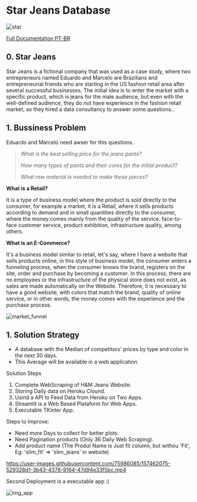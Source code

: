 # Star Jeans Database

![star](https://user-images.githubusercontent.com/75986085/157313911-2b5306f4-4ab2-4542-b755-7bb655baa186.png)

<a href='https://github.com/xGabrielR/Star-Jeans-Database/blob/main/notebooks/h%26m_webscraping.ipynb'>Full Documentation PT-BR</a>

<h2>0. Star Jeans</h2>
<p>Star Jeans is a fictional company that was used as a case study, where two entrepreneurs named Eduardo and Marcelo are Brazilians and entrepreneurial friends who are starting in the US fashion retail area after several successful businesses. The initial idea is to enter the market with a specific product, which is jeans for the male audience, but even with the well-defined audience, they do not have experience in the fashion retail market, so they hired a data consultancy to answer some questions..</p>

<h2>1. Bussiness Problem</h2>
<p>Eduardo and Marcelo need awser for this questions.</p>

> *What is the best selling price for the jeans pants?*
> 
> *How many types of pants and their cores for the initial product?*
> 
> *What raw material is needed to make these pieces?*

<p><strong>What is a Retail?</strong></p>
<p>It is a type of business model where the product is sold directly to the consumer, for example a market, it is a Retail, where it sells products according to demand and in small quantities directly to the consumer, where the money comes mainly from the quality of the service. face-to-face customer service, product exhibition, infrastructure quality, among others.</p>

<p><strong>What is an E-Commerce?</strong></p>
<p>It's a business model similar to retail, let's say, where I have a website that sells products online, in this style of business model, the consumer enters a funneling process, when the consumer knows the brand, registers on the site, order and purchase by becoming a customer. In this process, there are no employees or the infrastructure of the physical store does not exist, as sales are made automatically on the Website. Therefore, it is necessary to have a good website, with colors that match the brand, quality of online service, or in other words, the money comes with the experience and the purchase process.</p>

![market_funnel](https://user-images.githubusercontent.com/75986085/157315368-8861c694-4634-4312-b079-f9489cb28130.jpg)

<h2>1. Solution Strategy</h2>
<ul>
  <li>A database with the Median of competitors' prices by type and color in the next 30 days.</li>
  <li>This Average will be available in a web application.</li>
</ul>

<p>Solution Steps</p>
<ol>
  <li>Complete WebScraping of H&M Jeans Website.</li>
  <li>Storing Daily data on Heroku Clound.</li>
  <li>Usind a API to Feed Data from Heroku on Two Apps.</li>
  <li>Streamlit is a Web Based Plataform for Web Apps.</li>
  <li>Executable TKinter App.</li>
</ol>

<p>Steps to Improve:</p>
<ul>
  <li>Need more Days to collect for better plots.</li>
  <li>Need Pagination products (Only 36 Daily Web Scraping).</li>
  <li>Add product name (The Produt Name is Just fit column, but withou 'Fit', Eg: 'slim_fit' => 'slim_jeans' in website)</li>
</ul>

https://user-images.githubusercontent.com/75986085/157462075-529328d1-3b43-4378-9164-47d94e33f5bc.mp4

<p>Second Deployment is a executable app :)</p>

![img_app](https://user-images.githubusercontent.com/75986085/157460350-7a2ddd17-0428-4c33-950e-8dc4476b1a9d.png)

